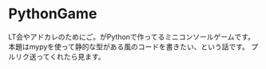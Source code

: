 # PythonGame
LT会やアドカレのためにご。がPythonで作ってるミニコンソールゲームです。
本題はmypyを使って静的な型がある風のコードを書きたい、という話です。
プルリク送ってくれたら見ます。
